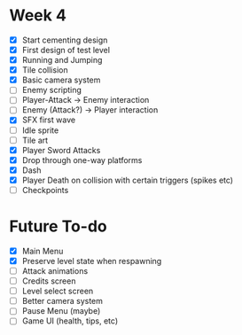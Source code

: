 # Week 4
- [x] Start cementing design
- [x] First design of test level
- [x] Running and Jumping
- [x] Tile collision
- [x] Basic camera system
- [ ] Enemy scripting
- [ ] Player-Attack -> Enemy interaction
- [ ] Enemy (Attack?) -> Player interaction
- [x] SFX first wave
- [ ] Idle sprite
- [ ] Tile art
- [x] Player Sword Attacks
- [x] Drop through one-way platforms
- [x] Dash
- [x] Player Death on collision with certain triggers (spikes etc)
- [ ] Checkpoints
# Future To-do
- [x] Main Menu
- [x] Preserve level state when respawning
- [ ] Attack animations
- [ ] Credits screen
- [ ] Level select screen
- [ ] Better camera system
- [ ] Pause Menu (maybe)
- [ ] Game UI (health, tips, etc)
